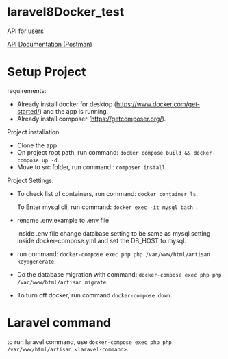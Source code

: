 # laravel8Docker_test
API for users

[API Documentation (Postman)](https://documenter.getpostman.com/view/11193915/UVyytYpy)
# Setup Project

requirements:
+ Already install docker for desktop (https://www.docker.com/get-started/) and the app is running.
+ Already install composer (https://getcomposer.org/).

Project installation:
+ Clone the app.
+ On project root path, run command: `docker-compose build && docker-compose up -d`.
+ Move to src folder, run command : `composer install`.

Project Settings:

+ To check list of containers, run command: `docker container ls`.

  To Enter mysql cli, run command: `docker exec -it mysql bash `.

+ rename .env.example to .env file

  Inside .env file change database setting to be same as mysql setting inside docker-compose.yml and set the DB_HOST to mysql.
 
+ run command: `docker-compose exec php php /var/www/html/artisan key:generate`.

+ Do the database migration with command: `docker-compose exec php php /var/www/html/artisan migrate`.

+ To turn off docker, run command `docker-compose down`.

# Laravel command

to run laravel command, use `docker-compose exec php php /var/www/html/artisan <laravel-command>`.


